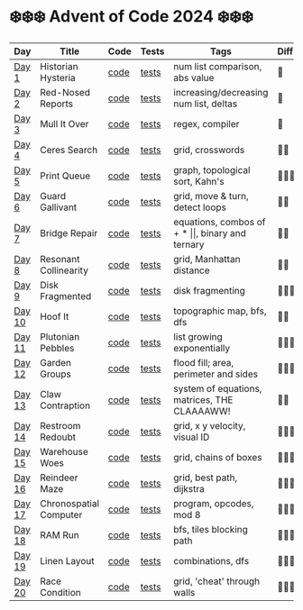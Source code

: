 # ❄️❄️❄️ Advent of Code 2024 ❄️❄️❄️

| Day                                            | Title                  | Code                   | Tests                        | Tags                                              | Difficulty | Visual |
|------------------------------------------------|------------------------|------------------------|------------------------------|---------------------------------------------------|------------|--------|
| [Day 1](https://adventofcode.com/2024/day/1)   | Historian Hysteria     | [code](day01/day01.ts) | [tests](day01/day01.test.ts) | num list comparison, abs value                    | 🧊         |        |
| [Day 2](https://adventofcode.com/2024/day/2)   | Red-Nosed Reports      | [code](day02/day02.ts) | [tests](day02/day02.test.ts) | increasing/decreasing num list, deltas            | 🧊         |        |
| [Day 3](https://adventofcode.com/2024/day/3)   | Mull It Over           | [code](day03/day03.ts) | [tests](day03/day03.test.ts) | regex, compiler                                   | 🧊         |        |
| [Day 4](https://adventofcode.com/2024/day/4)   | Ceres Search           | [code](day04/day04.ts) | [tests](day04/day04.test.ts) | grid, crosswords                                  | 🧊🧊       |        |
| [Day 5](https://adventofcode.com/2024/day/5)   | Print Queue            | [code](day05/day05.ts) | [tests](day05/day05.test.ts) | graph, topological sort, Kahn's                   | 🧊🧊🧊     |        |
| [Day 6](https://adventofcode.com/2024/day/6)   | Guard Gallivant        | [code](day06/day06.ts) | [tests](day06/day06.test.ts) | grid, move & turn, detect loops                   | 🧊🧊       |        |
| [Day 7](https://adventofcode.com/2024/day/7)   | Bridge Repair          | [code](day07/day07.ts) | [tests](day07/day07.test.ts) | equations, combos of + * \|\|, binary and ternary | 🧊🧊       |        |
| [Day 8](https://adventofcode.com/2024/day/8)   | Resonant Collinearity  | [code](day08/day08.ts) | [tests](day08/day08.test.ts) | grid, Manhattan distance                          | 🧊🧊       |        |
| [Day 9](https://adventofcode.com/2024/day/9)   | Disk Fragmented        | [code](day09/day09.ts) | [tests](day09/day09.test.ts) | disk fragmenting                                  | 🧊🧊🧊     |        |
| [Day 10](https://adventofcode.com/2024/day/10) | Hoof It                | [code](day10/day10.ts) | [tests](day10/day10.test.ts) | topographic map, bfs, dfs                         | 🧊🧊       |        |
| [Day 11](https://adventofcode.com/2024/day/11) | Plutonian Pebbles      | [code](day11/day11.ts) | [tests](day11/day11.test.ts) | list growing exponentially                        | 🧊🧊🧊     |        |
| [Day 12](https://adventofcode.com/2024/day/12) | Garden Groups          | [code](day12/day12.ts) | [tests](day12/day12.test.ts) | flood fill; area, perimeter and sides             | 🧊🧊🧊     |        |
| [Day 13](https://adventofcode.com/2024/day/13) | Claw Contraption       | [code](day13/day13.ts) | [tests](day13/day13.test.ts) | system of equations, matrices, THE CLAAAAWW!      | 🧊🧊       |        |
| [Day 14](https://adventofcode.com/2024/day/14) | Restroom Redoubt       | [code](day14/day14.ts) | [tests](day14/day14.test.ts) | grid, x y velocity, visual ID                     | 🧊🧊🧊     |        |
| [Day 15](https://adventofcode.com/2025/day/15) | Warehouse Woes         | [code](day15/day15.ts) | [tests](day15/day15.test.ts) | grid, chains of boxes                             | 🧊🧊🧊🧊   |        |
| [Day 16](https://adventofcode.com/2025/day/16) | Reindeer Maze          | [code](day16/day16.ts) | [tests](day16/day16.test.ts) | grid, best path, dijkstra                         | 🧊🧊🧊🧊   |        |
| [Day 17](https://adventofcode.com/2025/day/17) | Chronospatial Computer | [code](day17/day17.ts) | [tests](day17/day17.test.ts) | program, opcodes, mod 8                           | 🧊🧊🧊🧊   |        |
| [Day 18](https://adventofcode.com/2025/day/18) | RAM Run                | [code](day18/day18.ts) | [tests](day18/day18.test.ts) | bfs, tiles blocking path                          | 🧊🧊🧊     |        |
| [Day 19](https://adventofcode.com/2025/day/19) | Linen Layout           | [code](day19/day19.ts) | [tests](day19/day19.test.ts) | combinations, dfs                                 | 🧊🧊🧊     |        |
| [Day 20](https://adventofcode.com/2025/day/20) | Race Condition         | [code](day20/day20.ts) | [tests](day20/day20.test.ts) | grid, 'cheat' through walls                       | 🧊🧊🧊     |        |
